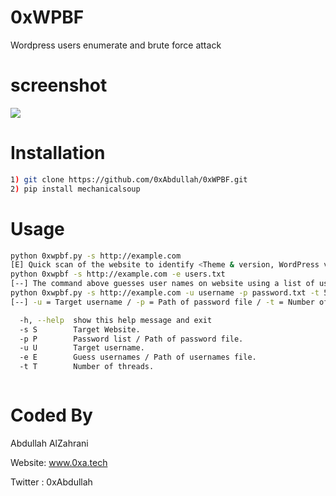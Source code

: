 # 0xWPBF
Wordpress users enumerate and brute force attack
# screenshot
![](https://github.com/0xAbdullah/0xWPBF/blob/master/Screenshot.gif)
# Installation
```bash
1) git clone https://github.com/0xAbdullah/0xWPBF.git
2) pip install mechanicalsoup
```
# Usage
```bash
python 0xwpbf.py -s http://example.com
[E] Quick scan of the website to identify <Theme & version, WordPress version, Plugins & version, Scanning for Files and Directories, active user>
python 0xwpbf -s http://example.com -e users.txt
[--] The command above guesses user names on website using a list of usernames
python 0xwpbf.py -s http://example.com -u username -p password.txt -t 5
[--] -u = Target username / -p = Path of password file / -t = Number of threads

  -h, --help  show this help message and exit
  -s S        Target Website.
  -p P        Password list / Path of password file.
  -u U        Target username.
  -e E        Guess usernames / Path of usernames file.
  -t T        Number of threads.



```
# Coded By
Abdullah AlZahrani

Website: www.0xa.tech

Twitter : 0xAbdullah
